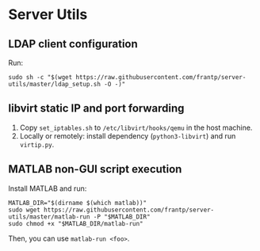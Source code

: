 # Server Utils

## LDAP client configuration

Run:
```
sudo sh -c "$(wget https://raw.githubusercontent.com/frantp/server-utils/master/ldap_setup.sh -O -)"
```

## libvirt static IP and port forwarding

1. Copy `set_iptables.sh` to `/etc/libvirt/hooks/qemu` in the host machine.
2. Locally or remotely: install dependency (```python3-libvirt```) and run `virtip.py`.

## MATLAB non-GUI script execution

Install MATLAB and run:
```
MATLAB_DIR="$(dirname $(which matlab))"
sudo wget https://raw.githubusercontent.com/frantp/server-utils/master/matlab-run -P "$MATLAB_DIR"
sudo chmod +x "$MATLAB_DIR/matlab-run"
```

Then, you can use `matlab-run <foo>`.
